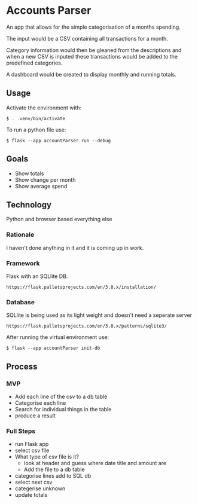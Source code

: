 # Accounts Parser

An app that allows for the simple categorisation of a months spending.

The input would be a CSV containing all transactions for a month.

Category information would then be gleaned from the descriptions and when a new CSV is inputed
these transactions would be added to the predefined categories.

A dashboard would be created to display monthly and running totals.

## Usage

Activate the environment with:

```
$ . .venv/bin/activate
```

To run a python file use:

```
$ flask --app accountParser run --debug
```

## Goals

- Show totals
- Show change per month
- Show average spend

## Technology

Python and browser based everything else

### Rationale

I haven't done anything in it and it is coming up in work.

### Framework

Flask with an SQLlite DB.

`https://flask.palletsprojects.com/en/3.0.x/installation/`

### Database

SQLlite is being used as its light weight and doesn't need a seperate server

`https://flask.palletsprojects.com/en/3.0.x/patterns/sqlite3/`

After running the virtual environment use:

```
$ flask --app accountParser init-db
```

## Process

### MVP

- Add each line of the csv to a db table
- Categorise each line
- Search for individual things in the table
- produce a result

### Full Steps

- run Flask app
- select csv file
- What type of csv file is it?
  - look at header and guess where date title and amount are
  - Add the file to a db table
- categorise lines add to SQL db
- select next csv
- categerise unknown
- update totals

```

```
